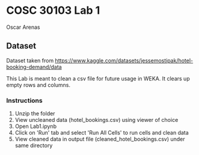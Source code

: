 # COSC 30103 Lab 1
Oscar Arenas

## Dataset
Dataset taken from https://www.kaggle.com/datasets/jessemostipak/hotel-booking-demand/data

This Lab is meant to clean a csv file for future usage in WEKA. It clears up empty rows and columns.

### Instructions
1. Unzip the folder
2. View uncleaned data (hotel_bookings.csv) using viewer of choice
3. Open Lab1.ipynb
4. Click on 'Run' tab and select 'Run All Cells' to run cells and clean data
5. View cleaned data in output file (cleaned_hotel_bookings.csv) under same directory
